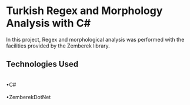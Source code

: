<h1>Turkish Regex and Morphology Analysis with C# </h1>

In this project, Regex and morphological analysis was performed with the facilities provided by the Zemberek library.

<h2>Technologies Used </h2>

<br>•C#</br>
<br>•ZemberekDotNet</br>
